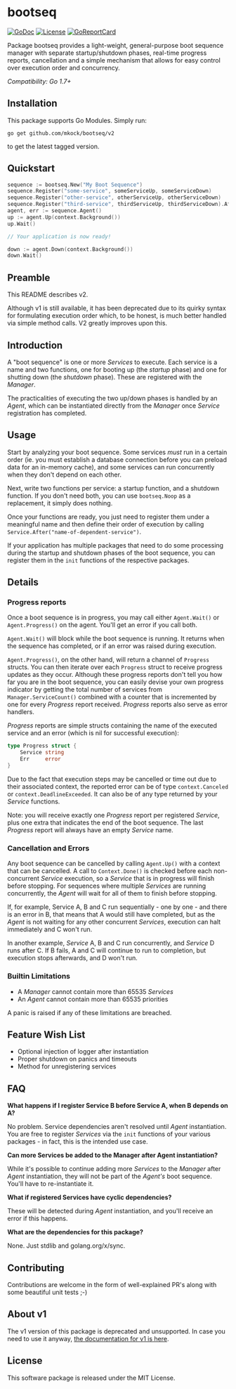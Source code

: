# bootseq

[![GoDoc](https://godoc.org/github.com/mkock/bootseq?status.svg)](https://godoc.org/github.com/mkock/bootseq)
[![License](https://img.shields.io/badge/license-MIT-blue.svg)](LICENSE)
[![GoReportCard](https://goreportcard.com/badge/github.com/mkock/bootseq)](https://goreportcard.com/report/github.com/mkock/bootseq)

Package bootseq provides a light-weight, general-purpose boot sequence manager with separate startup/shutdown phases,
real-time progress reports, cancellation and a simple mechanism that allows for easy control over execution order and
concurrency.

_Compatibility: Go 1.7+_

## Installation

This package supports Go Modules. Simply run:

`go get github.com/mkock/bootseq/v2`

to get the latest tagged version.

## Quickstart

```go
sequence := bootseq.New("My Boot Sequence")
sequence.Register("some-service", someServiceUp, someServiceDown)
sequence.Register("other-service", otherServiceUp, otherServiceDown)
sequence.Register("third-service", thirdServiceUp, thirdServiceDown).After("other-service")
agent, err := sequence.Agent()
up := agent.Up(context.Background())
up.Wait()

// Your application is now ready!

down := agent.Down(context.Background())
down.Wait()
```

## Preamble

This README describes v2.

Although v1 is still available, it has been deprecated due to its quirky syntax for formulating execution order which,
to be honest, is much better handled via simple method calls. V2 greatly improves upon this. 

## Introduction

A "boot sequence" is one or more _Services_ to execute. Each service is a name and two functions, one for
booting up (the _startup_ phase) and one for shutting down (the _shutdown_ phase).
These are registered with the _Manager_.

The practicalities of executing the two up/down phases is handled
by an _Agent_, which can be instantiated directly from the _Manager_ once _Service_ registration has completed.

## Usage

Start by analyzing your boot sequence. Some services _must_ run in a certain order (ie. you must establish
a database connection before you can preload data for an in-memory cache), and some services can run concurrently
when they don't depend on each other.

Next, write two functions per service: a startup function, and a shutdown function. If you don't need both, you can
use `bootseq.Noop` as a replacement, it simply does nothing.

Once your functions are ready, you just need to register them under a meaningful name and then define their order of
execution by calling `Service.After("name-of-dependent-service")`.

If your application has multiple packages that need to do some processing during the startup and shutdown phases of
the boot sequence, you can register them in the `init` functions of the respective packages.

## Details

### Progress reports

Once a boot sequence is in progress, you may call either `Agent.Wait()` or
`Agent.Progress()` on the agent. You'll get an error if you call both.

`Agent.Wait()` will block while the boot sequence is running. It returns when the sequence has completed, or if
an error was raised during execution.

`Agent.Progress()`, on the other hand, will return a channel of `Progress` structs. You can then iterate over
each `Progress` struct to receive progress updates as they occur. Although these progress reports don't tell you how
far you are in the boot sequence, you can easily devise your own progress indicator by getting the total number of
services from `Manager.ServiceCount()` combined with a counter that is incremented by one for every _Progress_
report received. _Progress_ reports also serve as error handlers.

_Progress_ reports are simple structs containing the name of the executed service
and an error (which is nil for successful execution):

```go
type Progress struct {
	Service string
	Err     error
}
```

Due to the fact that execution steps may be cancelled or time out due to their associated context, the reported
error can be of type `context.Canceled` or `context.DeadlineExceeded`. It can also be of any type returned by your
_Service_ functions.

Note: you will receive exactly one _Progress_ report per registered _Service_, plus one extra that indicates the end
of the boot sequence. The last _Progress_ report will always have an empty _Service_ name.

### Cancellation and Errors

Any boot sequence can be cancelled by calling `Agent.Up()` with a context that can be cancelled.
A call to `Context.Done()` is checked before each non-concurrent _Service_ execution, so a _Service_ that is
in progress will finish before stopping. For sequences where multiple _Services_ are running concurrently, the _Agent_
will wait for all of them to finish before stopping. 

If, for example, Service A, B and C run sequentially - one by one - and there is an error in B, that means that A would
still have completed, but as the _Agent_ is not waiting for any other concurrent _Services_, execution can
halt immediately and C won't run.

In another example, _Service_ A, B and C run concurrently, and _Service_ D runs after C. If B fails, A and C will
continue to run to completion, but execution stops afterwards, and D won't run.

### Builtin Limitations

- A _Manager_ cannot contain more than 65535 _Services_
- An _Agent_ cannot contain more than 65535 priorities

A panic is raised if any of these limitations are breached.

## Feature Wish List

- Optional injection of logger after instantiation
- Proper shutdown on panics and timeouts
- Method for unregistering services

## FAQ

**What happens if I register Service B before Service A, when B depends on A?**

No problem. Service dependencies aren't resolved until _Agent_ instantiation. You are free to register _Services_ via the `init` functions of your various packages - in fact, this is the intended use case.

**Can more Services be added to the Manager after Agent instantiation?**

While it's possible to continue adding more _Services_ to the _Manager_ after _Agent_ instantiation, they will not be part of the _Agent's_ boot sequence. You'll have to re-instantiate it.

**What if registered Services have cyclic dependencies?**

These will be detected during _Agent_ instantiation, and you'll receive an error if this happens.

**What are the dependencies for this package?**

None. Just stdlib and golang.org/x/sync.

## Contributing

Contributions are welcome in the form of well-explained PR's along with some
beautiful unit tests ;-)

## About v1

The v1 version of this package is deprecated and unsupported.
In case you need to use it anyway, [the documentation for v1 is here](README_v1.md).

## License

This software package is released under the MIT License.
